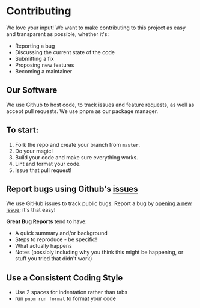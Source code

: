 # Contributing

We love your input! We want to make contributing to this project as easy and transparent as possible, whether it's:

- Reporting a bug
- Discussing the current state of the code
- Submitting a fix
- Proposing new features
- Becoming a maintainer

## Our Software

We use Github to host code, to track issues and feature requests, as well as accept pull requests. We use pnpm as our package manager.

## To start:

1. Fork the repo and create your branch from `master`.
2. Do your magic!
3. Build your code and make sure everything works.
4. Lint and format your code.
5. Issue that pull request!

## Report bugs using Github's [issues](https://github.com/reagan-uil/reagan-uil.github.io/issues)

We use GitHub issues to track public bugs. Report a bug by [opening a new issue](https://github.com/reagan-uil/reagan-uil.github.io/issues/new); it's that easy!

**Great Bug Reports** tend to have:

- A quick summary and/or background
- Steps to reproduce - be specific!
- What actually happens
- Notes (possibly including why you think this might be happening, or stuff you tried that didn't work)

## Use a Consistent Coding Style

- Use 2 spaces for indentation rather than tabs
- run `pnpm run format` to format your code
